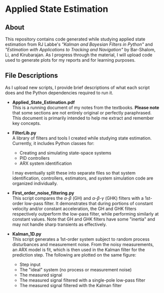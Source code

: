 # Applied State Estimation

## About
This repository contains code generated while studying applied state estimation from RJ Labbe's *"Kalman and Bayesian Filters in Python"* and *"Estimation with Applications to Tracking and Navigation"* by Bar-Shalom, Li, and Kirubarajan. As I progress through the material, I will upload code used to generate plots for my reports and for learning purposes.

## File Descriptions
As I upload new scripts, I provide brief descriptions of what each script does and the Python dependencies required to run it.

- **Applied_State_Estimation.pdf**  
    This is a running document of my notes from the textbooks. **Please note** that some sections are not entirely original or perfectly paraphrased. This document is primarily intended to help me extract and remember key concepts.

- **FilterLib.py**  
    A library of filters and tools I created while studying state estimation. Currently, it includes Python classes for:
    - Creating and simulating state-space systems
    - PID controllers
    - ARX system identification  

    I may eventually split these into separate files so that system identification, controllers, estimators, and system simulation code are organized individually.

- **First_order_noise_filtering.py**  
    This script compares the $\alpha$-$\beta$ (GH) and $\alpha$-$\beta$-$\gamma$ (GHK) filters with a 1st-order low-pass filter. It demonstrates that during portions of constant velocity and/or constant acceleration, the GH and GHK filters respectively outperform the low-pass filter, while performing similarly at constant values. Note that GH and GHK filters have some "inertia" and may not handle sharp transients as effectively.

- **Kalman_1D.py**  
    This script generates a 1st-order system subject to random process disturbances and measurement noise. From the noisy measurements, an ARX model is fit, which is then used in the Kalman filter for the prediction step. The following are plotted on the same figure:
    - Step input
    - The "ideal" system (no process or measurement noise)
    - The measured signal
    - The measured signal filtered with a single-pole low-pass filter
    - The measured signal filtered with the Kalman filter
